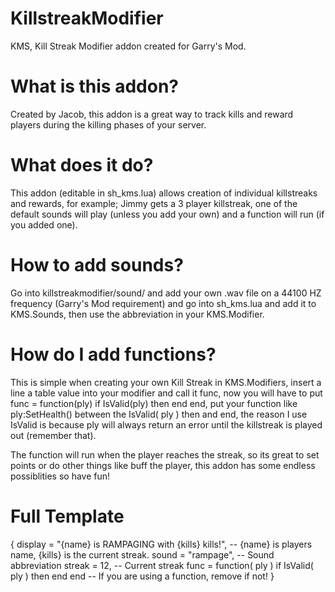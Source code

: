 # KillstreakModifier
KMS, Kill Streak Modifier addon created for Garry's Mod.

# What is this addon?
Created by Jacob, this addon is a great way to track kills and reward players during the killing phases of your server.

# What does it do?
This addon (editable in sh_kms.lua) allows creation of individual killstreaks and rewards, for example; Jimmy gets a 3 player killstreak, one of the default sounds will play (unless you add your own) and a function will run (if you added one).

# How to add sounds?
Go into killstreakmodifier/sound/ and add your own .wav file on a 44100 HZ frequency (Garry's Mod requirement) and go into sh_kms.lua and add it to KMS.Sounds, then use the abbreviation in your KMS.Modifier.

# How do I add functions?
This is simple when creating your own Kill Streak in KMS.Modifiers, insert a line a table value into your modifier and call it func, now you will have to put func = function(ply) if IsValid(ply) then end end, put your function like ply:SetHealth() between the IsValid( ply ) then and end, the reason I use IsValid is because ply will always return an error until the killstreak is played out (remember that).

The function will run when the player reaches the streak, so its great to set points or do other things like buff the player, this addon has some endless possiblities so have fun!

# Full Template
{
	display = "{name} is RAMPAGING with {kills} kills!", -- {name} is players name, {kills} is the current streak.
	sound = "rampage", -- Sound abbreviation
	streak = 12, -- Current streak
	func = function( ply ) if IsValid( ply ) then end end -- If you are using a function, remove if not!
}
